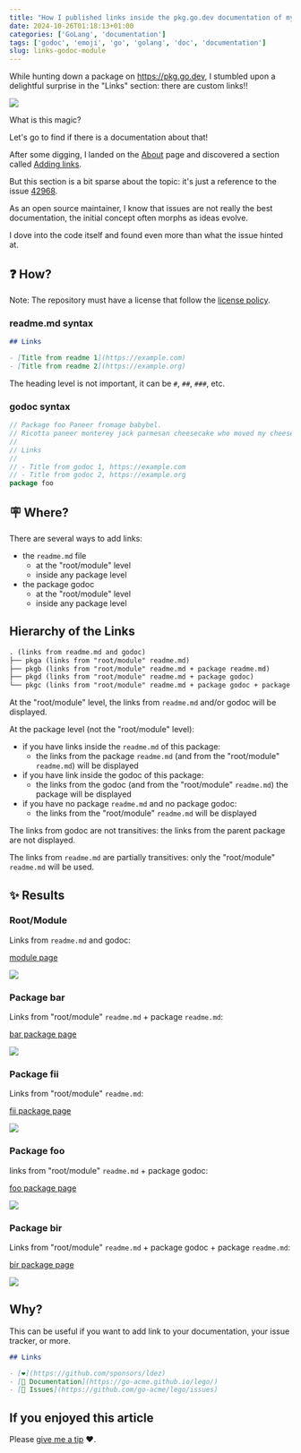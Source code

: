 ```yaml
---
title: "How I published links inside the pkg.go.dev documentation of my module"
date: 2024-10-26T01:18:13+01:00
categories: ['GoLang', 'documentation']
tags: ['godoc', 'emoji', 'go', 'golang', 'doc', 'documentation']
slug: links-godoc-module
---
```


While hunting down a package on https://pkg.go.dev, I stumbled upon a delightful surprise in the "Links" section: there are custom links!!

![](/images/pkggodevlinks-package.png)

What is this magic?

<!--more-->

Let's go to find if there is a documentation about that!

After some digging, I landed on the [About](https://pkg.go.dev/about) page and discovered a section called [Adding links](https://pkg.go.dev/about#adding-links).

But this section is a bit sparse about the topic: it's just a reference to the issue [42968](https://github.com/golang/go/issues/42968).

As an open source maintainer, I know that issues are not really the best documentation, the initial concept often morphs as ideas evolve.

I dove into the code itself and found even more than what the issue hinted at.

## ❓ How?

Note: The repository must have a license that follow the [license policy](https://pkg.go.dev/license-policy).

### readme.md syntax

```markdown
## Links

- [Title from readme 1](https://example.com)
- [Title from readme 2](https://example.org)
```

The heading level is not important, it can be `#`, `##`, `###`, etc.

### godoc syntax

```go
// Package foo Paneer fromage babybel.
// Ricotta paneer monterey jack parmesan cheesecake who moved my cheese bavarian bergkase cheeseburger. 
//
// Links
//
// - Title from godoc 1, https://example.com
// - Title from godoc 2, https://example.org
package foo
```

## 🪧 Where?

There are several ways to add links:

- the `readme.md` file
  - at the "root/module" level
  - inside any package level
- the package godoc
  - at the "root/module" level
  - inside any package level

## Hierarchy of the Links

```md
. (links from readme.md and godoc)
├── pkga (links from "root/module" readme.md)
├── pkgb (links from "root/module" readme.md + package readme.md)
├── pkgd (links from "root/module" readme.md + package godoc)
└── pkgc (links from "root/module" readme.md + package godoc + package readme.md)
```

At the "root/module" level, the links from `readme.md` and/or godoc will be displayed.

At the package level (not the "root/module" level):
- if you have links inside the `readme.md` of this package:
  - the links from the package `readme.md` (and from the "root/module" `readme.md`) will be displayed
- if you have link inside the godoc of this package:
  - the links from the godoc (and from the "root/module" `readme.md`) the package will be displayed
- if you have no package `readme.md` and no package godoc:
  - the links from the "root/module" `readme.md` will be displayed

The links from godoc are not transitives: the links from the parent package are not displayed.

The links from `readme.md` are partially transitives: only the "root/module" `readme.md` will be used.

## ✨ Results

### Root/Module

Links from `readme.md` and godoc:

[module page](https://pkg.go.dev/github.com/ldez/pkggodevlinks@v0.1.0)

![](/images/pkggodevlinks-package.png)

### Package bar

Links from "root/module" `readme.md` + package `readme.md`:

[bar package page](https://pkg.go.dev/github.com/ldez/pkggodevlinks@v0.1.0/bar)

![](/images/pkggodevlinks-bar-package.png)

### Package fii

Links from "root/module" `readme.md`:

[fii package page](https://pkg.go.dev/github.com/ldez/pkggodevlinks@v0.1.0/fii)

![](/images/pkggodevlinks-fii-package.png)

### Package foo

links from "root/module" `readme.md` + package godoc:

[foo package page](https://pkg.go.dev/github.com/ldez/pkggodevlinks@v0.1.0/foo)

![](/images/pkggodevlinks-foo-package.png)

### Package bir

Links from "root/module" `readme.md` + package godoc + package `readme.md`:

[bir package page](https://pkg.go.dev/github.com/ldez/pkggodevlinks@v0.1.0/bir)

![](/images/pkggodevlinks-bir-package.png)

## Why?

This can be useful if you want to add link to your documentation, your issue tracker, or more.

```markdown
## Links

- [❤️](https://github.com/sponsors/ldez)
- [📑 Documentation](https://go-acme.github.io/lego/)
- [🐞 Issues](https://github.com/go-acme/lego/issues)
```

## If you enjoyed this article

Please [give me a tip](https://github.com/sponsors/ldez) ❤️.
